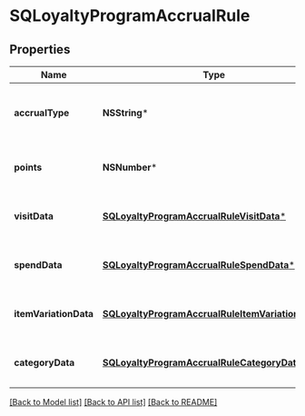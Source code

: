 # SQLoyaltyProgramAccrualRule

## Properties
Name | Type | Description | Notes
------------ | ------------- | ------------- | -------------
**accrualType** | **NSString*** | The type of the accrual rule that defines how buyers can earn points. | 
**points** | **NSNumber*** | The number of points that  buyers earn based on the &#x60;accrual_type&#x60;. | [optional] 
**visitData** | [**SQLoyaltyProgramAccrualRuleVisitData***](SQLoyaltyProgramAccrualRuleVisitData.md) | Additional data for rules with the &#x60;VISIT&#x60; accrual type. | [optional] 
**spendData** | [**SQLoyaltyProgramAccrualRuleSpendData***](SQLoyaltyProgramAccrualRuleSpendData.md) | Additional data for rules with the &#x60;SPEND&#x60; accrual type. | [optional] 
**itemVariationData** | [**SQLoyaltyProgramAccrualRuleItemVariationData***](SQLoyaltyProgramAccrualRuleItemVariationData.md) | Additional data for rules with the &#x60;ITEM_VARIATION&#x60; accrual type. | [optional] 
**categoryData** | [**SQLoyaltyProgramAccrualRuleCategoryData***](SQLoyaltyProgramAccrualRuleCategoryData.md) | Additional data for rules with the &#x60;CATEGORY&#x60; accrual type. | [optional] 

[[Back to Model list]](../README.md#documentation-for-models) [[Back to API list]](../README.md#documentation-for-api-endpoints) [[Back to README]](../README.md)


